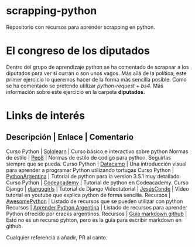 # scrapping-python
Repositorio con recursos para aprender scrapping en python.

# El congreso de los diputados
Dentro del grupo de aprendizaje python se ha comentado de scrapear a los diputados para ver si curran o son unos vagos. Más allá de la política, este primer ejercicio lo queremos hacer de la forma más sencilla posible. Como se ha comentado se pretende utilizar *python-request* + *bs4*. Más información sobre este ejercicio en la carpeta **diputados**.

# Links de interés

Descripción | Enlace | Comentario
---------------------------------
Curso Python | [Sololearn](https://www.sololearn.com/Play/Python) | Curso básico e interactivo sobre python
Normas de estilo | [Pep8](https://www.python.org/dev/peps/pep-0008/) | Normas de estilo de codigo para python. Seguirlas siempre que se pueda.
Curso Python | [Datacamp](https://hourofpython.com/una-introduccion-visual-a-python/index.html) | Una introducción visual para aprender a programar Python utilizando tortugas
Curso Python | [PythonArgentina](http://docs.python.org.ar/tutorial/3/index.html) | Tutorial de python para la version 3.5.1 muy detallado
Curso Python | [Codeacademy](https://www.codecademy.com/learn/python) | Tutorial de python en Codeacademy.
Curso Django | [djangogirls](https://tutorial.djangogirls.org/es/) | Tutorial de Django
Videotutorial | [JesúsConde](https://www.youtube.com/playlist?list=PLEtcGQaT56cj70Vl_C1qfUinyMELunL-N) | Video tutorial en youtube que explica python de forma sencilla.
Recursos | [AwesomePython](http://awesome-python.com/) | Listado de recursos que se pueden utilizar con python
Recursos | [Aprender Python Argentina](https://argentinaenpython.com/quiero-aprender-python/) | Listado de recursos para aprender Python ofrecido por cracks argentinos.
Recursos | [Guia markdown github](https://guides.github.com/features/mastering-markdown/) | Esto no es un recurso pyhton, pero es la guía para escribir markdown en github.

Cualquier referencia a añadir, PR al canto.
